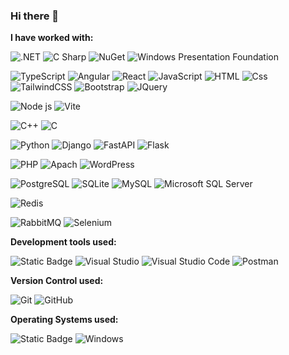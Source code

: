 ### Hi there 👋

**I have worked with:**
<p>
  <img alt=".NET" src="https://img.shields.io/badge/.NET-5C2D91?style=flat&logo=.net&logoColor=white"/>
  <img alt="C Sharp" src="https://img.shields.io/badge/C%23-239120?logo=c-sharp&logoColor=white&style=flat" />
  <img alt="NuGet" src="https://img.shields.io/badge/NuGet-%23004880?style=flat&logo=nuget&logoColor=white">
  <img alt="Windows Presentation Foundation" src="https://img.shields.io/badge/WPF-%230078D4?style=flat&logo=windows&logoColor=white">
</p>
<p>
  <img alt="TypeScript" src="https://img.shields.io/badge/TypeScript-3178C6?logo=typescript&logoColor=white&style=flat" />
  <img alt="Angular" src="https://img.shields.io/badge/Angular-DD0031?logo=angular&logoColor=white&style=flat" />
  <img alt="React" src="https://img.shields.io/badge/React-61DAFB?logo=react&logoColor=white&style=flat" />
  <img alt="JavaScript" src="https://img.shields.io/badge/JavaScript-F7DF1E?logo=javascript&logoColor=white&style=flat" />
  <img alt="HTML" src="https://img.shields.io/badge/HTML-E34F26?logo=html5&logoColor=white&style=flat" />
  <img alt="Css" src="https://img.shields.io/badge/CSS-1572B6?logo=css3&logoColor=white&style=flat" />
  <img alt="TailwindCSS" src="https://img.shields.io/badge/Tailwind CSS-38B2AC?&logo=tailwind+css&logoColor=white&style=flat"/>
  <img alt="Bootstrap" src="https://img.shields.io/badge/Bootstrap-7952B3?&logo=bootstrap&logoColor=white&style=flat"/>
  <img alt="JQuery" src="https://img.shields.io/badge/JQuery-%230769AD.svg?style=flat&logo=jquery&logoColor=white"/>
</p>
<p>
  <img alt="Node js" src="https://img.shields.io/badge/Node.js-%23339933?style=flat&logo=nodedotjs&logoColor=white">
  <img alt="Vite" src="https://img.shields.io/badge/Vite-%23646CFF?style=flat&logo=Vite&logoColor=white">
</p>
<p>
  <img alt="C++" src="https://img.shields.io/badge/C++-%2300599C.svg?style=flat&logo=c%2B%2B&logoColor=white"/>
  <img alt="C" src="https://img.shields.io/badge/C-%2300599C.svg?style=flat&logo=c&logoColor=white"/>
</p>
<p>
   <img alt="Python" src="https://img.shields.io/badge/Python-3776AB?style=for-the-badge&logo=python&logoColor=white&style=flat" />
   <img alt="Django" src="https://img.shields.io/badge/Django-%23092E20?style=flat&logo=django&logoColor=white">
   <img alt="FastAPI" src="https://img.shields.io/badge/FastAPI-%23009688?style=flat&logo=fastapi&logoColor=white">
   <img alt="Flask" src="https://img.shields.io/badge/Flask-000000?style=flat&logo=flask&logoColor=white"/>
</p>
<p>
  <img alt="PHP" src="https://img.shields.io/badge/PHP-%23777BB4.svg?style=flat&logo=php&logoColor=white"/>
  <img alt="Apach" src="https://img.shields.io/badge/Apache-%23D22128?style=flat&logo=apache&logoColor=white">
  <img alt="WordPress" src="https://img.shields.io/badge/WordPress-%23117AC9.svg?style=flat&logo=WordPress&logoColor=white"/>
</p>
<p>
  <img alt="PostgreSQL" src="https://img.shields.io/badge/PostgreSQL-336791?logo=postgresql&logoColor=white&style=flat" />
  <img alt="SQLite" src="https://img.shields.io/badge/SQLite-%23003B57?style=flat&logo=sqlite&logoColor=white">
  <img alt="MySQL" src="https://img.shields.io/badge/mysql-%2300f.svg?style=flat&logo=mysql&logoColor=white" />
  <img alt="Microsoft SQL Server" src="https://img.shields.io/badge/Microsoft_SQL_Server-%23CC2927?style=flat&logo=Microsoft%20SQL%20Server&logoColor=white">
</p>
<p>
  <img alt="Redis" src="https://img.shields.io/badge/Redis-%23B32629?style=flat&logo=redis&logoColor=white">
</p>
<p>
  <img alt="RabbitMQ" src="https://img.shields.io/badge/RabbitMQ-%23FF6600?style=flat&logo=rabbitmq&logoColor=white">
  <img alt="Selenium" src="https://img.shields.io/badge/Selenium-%2343B02A?style=flat&logo=selenium&logoColor=white">
</p>

**Development tools used:**
<p>
  
  <img alt="Static Badge" src="https://img.shields.io/badge/Vim-%23019733?style=flat&logo=vim&logoColor=white">
  <img alt="Visual Studio" src="https://img.shields.io/badge/Visual Studio-5C2D91?logo=visual+studio&logoColor=white&style=flat" />
  <img alt="Visual Studio Code" src="https://img.shields.io/badge/Visual Studio Code-007ACC?logo=visual+studio+code&logoColor=white&style=flat" />
  <img alt="Postman" src="https://img.shields.io/badge/Postman-FF6C37?logo=postman&logoColor=fff&style=flat" />
 
</p>

**Version Control used:**
<p>
  <img alt="Git" src="https://img.shields.io/badge/Git-F05032?logo=git&logoColor=white&style=flat" />
  <img alt="GitHub" src="https://img.shields.io/badge/GitHub-181717?logo=github&logoColor=white&style=flat" />
</p>

**Operating Systems used:**
<p>
<img alt="Static Badge" src="https://img.shields.io/badge/Ubuntu_Linux-%23E95420?style=flat&logo=ubuntu&logoColor=white">
<img alt="Windows" src="https://img.shields.io/badge/Windows-0078D6?logo=windows&logoColor=white&style=flat" />
</p>


<!--

- 🔭 I’m currently working on ...
- 🌱 I’m currently learning ...
- 👯 I’m looking to collaborate on ...
- 🤔 I’m looking for help with ...
- 💬 Ask me about ...
- 📫 How to reach me: ...
- 😄 Pronouns: ...
- ⚡ Fun fact: ...
-->
